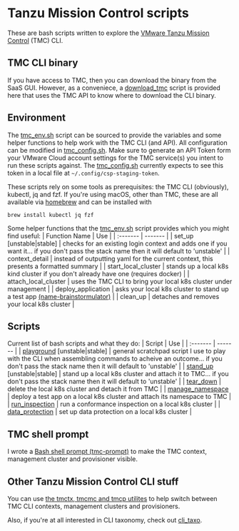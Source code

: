# Tanzu Mission Control scripts
These are bash scripts written to explore the [VMware Tanzu Mission Control](https://tanzu.vmware.com/mission-control) (TMC) CLI.

## TMC CLI binary
If you have access to TMC, then you can download the binary from the SaaS GUI. However, as a conveniece, a [download_tmc](download_tmc) script is provided here that uses the TMC API to know where to download the CLI binary.

## Environment
The [tmc_env.sh](tmc_env.sh) script can be sourced to provide the variables and some helper functions to help work with the TMC CLI (and API). All configuration can be modified in [tmc_config.sh](tmc_config.sh). Make sure to generate an API Token form your VMware Cloud account settings for the TMC service(s) you intent to run these scripts against. The [tmc_config.sh](tmc_config.sh) currently expects to see this token in a local file at `~/.config/csp-staging-token`.

These scripts rely on some tools as prerequisites: the TMC CLI (obviously), kubectl, jq and fzf.
If you're using macOS, other than TMC, these are all available via [homebrew](https://brew.sh) and can be installed with
  
`brew install kubectl jq fzf`

Some helper functions that the [tmc_env.sh](tmc_env.sh) script provides which you might find useful:
| Function Name | Use |
| :------- | ------- |
| set_up \[unstable\|stable\] | checks for an existing login context and adds one if you want it... if you don't pass the stack name then it will default to 'unstable' |
| context_detail | instead of outputting yaml for the current context, this presents a formatted summary |
| start_local_cluster | stands up a local k8s kind cluster if you don't already have one (requires docker) |
| attach_local_cluster | uses the TMC CLI to bring your local k8s cluster under management |
| deploy_application | asks your local k8s cluster to stand up a test app [(name-brainstormulator)](https://github.com/ali5ter/name-brainstormulator) |
| clean_up | detaches and removes your local k8s cluster |

## Scripts
Current list of bash scripts and what they do:
| Script | Use |
| :------- | ------- |
| [playground](playground) \[unstable\|stable\] | general scratchpad script I use to play with the CLI when assembling commands to acheive an outcome... if you don't pass the stack name then it will default to 'unstable' |
| [stand_up](stand_up) \[unstable\|stable\] | stand up a local k8s cluster and attach it to TMC... if you don't pass the stack name then it will default to 'unstable' |
| [tear_down](tear_down) | delete the local k8s cluster and detach it from TMC |
| [manage_namespace](manage_namespace) | deploy a test app on a local k8s cluster and attach its namespace to TMC |
| [run_inspection](run_inspection) | run a conformance inspection on a local k8s cluster |
| [data_protection](data_protection) | set up data protection on a local k8s cluster |

## TMC shell prompt
I wrote a [Bash shell prompt (tmc-prompt)](https://github.com/ali5ter/tmc-prompt) to make the TMC context, management cluster and provisioner visible.

## Other Tanzu Mission Control CLI stuff
You can use [the tmctx, tmcmc and tmcp utilites](https://github.com/ali5ter/tmcctx) to help switch between TMC CLI contexts, management clusters and provisioners.

Also, if you're at all interested in CLI taxonomy, check out [cli_taxo](https://github.com/ali5ter/cli_taxo).
